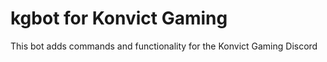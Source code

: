 # kgbot for Konvict Gaming

This bot adds commands and functionality for the Konvict Gaming Discord
